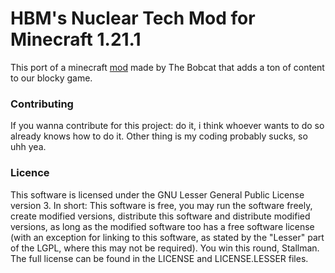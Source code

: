 # HBM's Nuclear Tech Mod for Minecraft 1.21.1

This port of a minecraft <a href="https://github.com/HbmMods/Hbm-s-Nuclear-Tech-GIT/">mod</a> made by The Bobcat that adds a ton of content to our blocky game.

### Contributing
If you wanna contribute for this project: do it, i think whoever wants to do so already knows how to do it.
Other thing is my coding probably sucks, so uhh yea.
### Licence
This software is licensed under the GNU Lesser General Public License version 3. In short: This software is free, you may run the software freely, create modified versions, distribute this software and distribute modified versions, as long as the modified software too has a free software license (with an exception for linking to this software, as stated by the "Lesser" part of the LGPL, where this may not be required). You win this round, Stallman. The full license can be found in the LICENSE and LICENSE.LESSER files.
